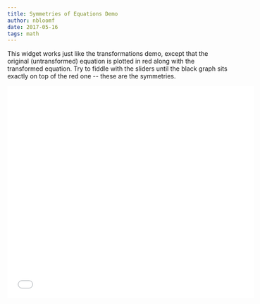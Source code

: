 ```yaml
---
title: Symmetries of Equations Demo
author: nbloomf
date: 2017-05-16
tags: math
---
```


This widget works just like the transformations demo, except that the original (untransformed) equation is plotted in red along with the transformed equation. Try to fiddle with the sliders until the black graph sits exactly on top of the red one -- these are the symmetries.

<div style="text-align:center;">
<iframe src="../../raw/html/symmetry-demo.html" width="560" height="480" style="border:none;"></iframe>
</div>
